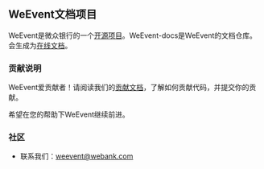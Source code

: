 ## WeEvent文档项目
WeEvent是微众银行的一个[开源项目](https://github.com/WeBankBlockchain/WeEvent)。WeEvent-docs是WeEvent的文档仓库。会生成为[在线文档](https://weeventdoc.readthedocs.io/zh_CN/latest)。

### 贡献说明
WeEvent爱贡献者！请阅读我们的[贡献文档](https://github.com/WeBankBlockchain/WeEvent-docs/blob/master/CONTRIBUTING.md)，了解如何贡献代码，并提交你的贡献。

希望在您的帮助下WeEvent继续前进。


### 社区
- 联系我们：weevent@webank.com
